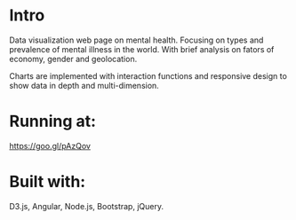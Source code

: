# Intro

Data visualization web page on mental health. Focusing on types and prevalence of mental illness in the world. With brief analysis on fators of economy, gender and geolocation. 

Charts are implemented with interaction functions and responsive design to show data in depth and multi-dimension. 

# Running at:

https://goo.gl/pAzQov

# Built with:

D3.js, Angular, Node.js, Bootstrap, jQuery.
